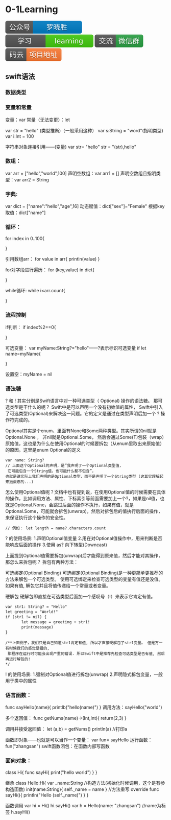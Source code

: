 # 0-1Learning

![alt text](../static/common/svg/luoxiaosheng.svg "公众号")
![alt text](../static/common/svg/luoxiaosheng_learning.svg "学习")
![alt text](../static/common/svg/luoxiaosheng_wechat.svg "微信")
![alt text](../static/common/svg/luoxiaosheng_gitee.svg "码云")


## swift语法

### 数据类型

### 变量和常量
变量：var
常量（无法变更）：let

var str = "hello" (类型推断)（一般采用这种）
var s:String = "word"(指明类型)
var i:Int = 100

字符串对象连接引用——\(变量)
var str= "hello"
str = "\(str),hello"

### 数组：
var arr = ["hello","world",100]
声明空数组：var arr1 = []
声明空数组且指明类型：var arr2 = String[]()

### 字典:
var dict = ["name":"hello","age",16]
动态赋值：dict["sex"]="Female"
根据key取值：dict["name"]


### 循环：
for index in 0..100{

}

引用数组arr：
for value in arr{
println(value)
}

for对字段进行遍历：
for (key,value) in dict{

}

while循环:
while i<arr.count{

}

### 流程控制
if判断：
if index%2==0{

}

可选变量：
var myName:String?="hello"——?表示标识可选变量
if let name=myName{

}

设置空：myName = nil

### 语法糖
? 和 ! 其实分别是Swift语言中对一种可选类型（ Optional) 操作的语法糖。
那可选类型是干什么的呢？ 
Swift中是可以声明一个没有初始值的属性， Swift中引入了可选类型(Optional)来解决这一问题。它的定义是通过在类型声明后加一个 ? 操作符完成的。

Optional其实是个enum，里面有None和Some两种类型。其实所谓的nil就是Optional.None ， 非nil就是Optional.Some， 然后会通过Some(T)包装（wrap）原始值，这也是为什么在使用Optional的时候要拆包（从enum里取出来原始值）的原因。这里是enum Optional的定义

````
var name: String?
// 上面这个Optional的声明，是”我声明了一个Optional类型值，
 它可能包含一个String值，也可能什么都不包含”，
也就是说实际上我们声明的是Optional类型，而不是声明了一个String类型 (这其实理解起来挺蛋疼的...)
````
怎么使用Optional值呢？文档中也有提到说，在使用Optional值的时候需要在具体的操作，比如调用方法、属性、下标索引等前面需要加上一个?，如果是nil值，也就是Optional.None，会跳过后面的操作不执行，如果有值，就是Optional.Some，可能就会拆包(unwrap)，然后对拆包后的值执行后面的操作，来保证执行这个操作的安全性。
````
// 例如： let length = name?.characters.count
````

? 的使用场景:
1.声明Optional值变量
2.用在对Optional值操作中，用来判断是否能响应后面的操作
3.使用 as? 向下转型(Downcast)

上面提到Optional值需要拆包(unwrap)后才能得到原来值，然后才能对其操作，那怎么来拆包呢？
拆包有两种方法：

可选绑定(Optional Binding)
可选绑定(Optional Binding)是一种更简单更推荐的方法来解包一个可选类型。 使用可选绑定来检查可选类型的变量有值还是没值。如果有值, 解包它并且将值传递给一个常量或者变量。

硬解包
硬解包即直接在可选类型后面加一个感叹号（!）来表示它肯定有值。
````
var str1: String? = "Hello"
let greeting = "World!"
if (str1 != nil) { 
       let message = greeting + str1! 
       print(message)
}

/**上面例子，我们只是自己知道str1肯定有值, 所以才直接硬解包了str1变量。 但是万一有时候我们的感觉是错的,
 那程序在运行时可能会出现严重的错误. 所以Swift中是推荐先检查可选类型是否有值, 然后再进行解包的!
*/ 
````

! 的使用场景:
1.强制对Optional值进行拆包(unwrap)
2.声明隐式拆包变量，一般用于类中的属性



### 语言函数：
func sayHello(name){
	printlb("hello\(name)")
}
调用方法：sayHello("world")

多个返回值：
func getNums(name)->(Int,Int){
	return(2,3)
}

调用并接受返回值：
let (a,b) = getNums()
println(a)	//打印a

函数即对象——也就是可以当作一个变量：
var fun= sayHello
运行函数：
fun("zhangsan")
swift函数闭包：在函数内部写函数


### 面向对象：
class Hi{
	func sayHi{
	  print("hello world")
	}
}

继承
class Hello:Hi{
  var _name:String
  //构造方法(初始化时候调用，这个是有参构造函数)
  init(name:String){
      self._name = name
  }
  //方法重写
  override func sayHi(){
      println("Hello \(self._name)")
  }
}

函数调用
var hi = Hi()
hi.sayHi()
var h = Hello(name: "zhangsan")  //name为标签
h.sayHi()



